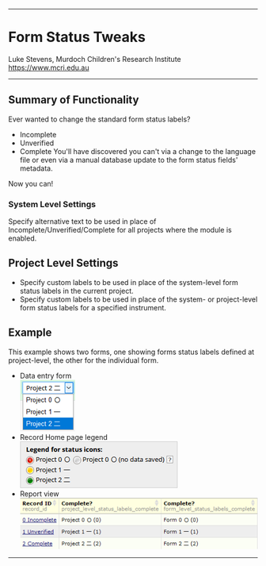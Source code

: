 ********************************************************************************
# Form Status Tweaks

Luke Stevens, Murdoch Children's Research Institute https://www.mcri.edu.au

********************************************************************************
## Summary of Functionality

Ever wanted to change the standard form status labels?
- Incomplete
- Unverified
- Complete
You'll have discovered you can't via a change to the language file or even via a manual database update to the form status fields' metadata.

Now you can!

### System Level Settings
Specify alternative text to be used in place of Incomplete/Unverified/Complete for all projects where the module is enabled.

## Project Level Settings
- Specify custom labels to be used in place of the system-level form status labels in the current project.
- Specify custom labels to be used in place of the system- or project-level form status labels for a specified instrument.

## Example
This example shows two forms, one showing forms status labels defined at project-level, the other for the individual form.
- Data entry form  
![form example](./imgform.png)
- Record Home page legend  
![legend example](./imglegend.png)
- Report view  
![report example](./imgreport.png)

********************************************************************************
